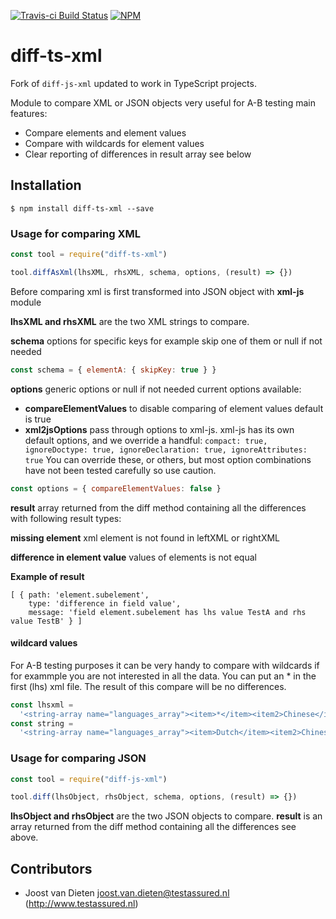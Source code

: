 [![Travis-ci Build Status](https://travis-ci.com/jvdieten/diff-js-xml.svg?branch=master)](https://travis-ci.com/jvdieten/diff-js-xml)
[![NPM](https://nodei.co/npm/diff-js-xml.png)](https://nodei.co/npm/diff-js-xml/)

# diff-ts-xml

Fork of `diff-js-xml` updated to work in TypeScript projects.

Module to compare XML or JSON objects very useful for A-B testing main features:

- Compare elements and element values
- Compare with wildcards for element values
- Clear reporting of differences in result array see below

## Installation

```
$ npm install diff-ts-xml --save
```

### Usage for comparing XML

```typescript
const tool = require("diff-ts-xml")

tool.diffAsXml(lhsXML, rhsXML, schema, options, (result) => {})
```

Before comparing xml is first transformed into JSON object with **xml-js** module

**lhsXML and rhsXML** are the two XML strings to compare.

**schema** options for specific keys for example skip one of them or null if not needed

```javascript
const schema = { elementA: { skipKey: true } }
```

**options** generic options or null if not needed current options available:

- **compareElementValues** to disable comparing of element values default is true
- **xml2jsOptions** pass through options to xml-js. xml-js has its own default options, and we override a handful:
  `compact: true, ignoreDoctype: true, ignoreDeclaration: true, ignoreAttributes: true`
  You can override these, or others, but most option combinations have not been tested carefully so use caution.

```javascript
const options = { compareElementValues: false }
```

**result** array returned from the diff method containing all the differences with following result types:

**missing element** xml element is not found in leftXML or rightXML

**difference in element value** values of elements is not equal

**Example of result**

```
[ { path: 'element.subelement',
    type: 'difference in field value',
    message: 'field element.subelement has lhs value TestA and rhs value TestB' } ]
```

#### wildcard values

For A-B testing purposes it can be very handy to compare with wildcards if for exammple you are not interested in all
the data. You can put an \* in the first (lhs) xml file. The result of this compare will be no differences.

```javascript
const lhsxml =
  '<string-array name="languages_array"><item>*</item><item2>Chinese</item2><item3>French</item3><item4>Spanish</item4></string-array>'
const string =
  '<string-array name="languages_array"><item>Dutch</item><item2>Chinese</item2><item3>French</item3><item4>Spanish</item4></string-array>'
```

### Usage for comparing JSON

```javascript
const tool = require("diff-js-xml")

tool.diff(lhsObject, rhsObject, schema, options, (result) => {})
```

**lhsObject and rhsObject** are the two JSON objects to compare.
**result** is an array returned from the diff method containing all the differences see above.

## Contributors

- Joost van Dieten <joost.van.dieten@testassured.nl> (http://www.testassured.nl)
